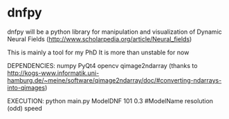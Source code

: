 dnfpy
=====

dnfpy will be a python library for manipulation and visualization of Dynamic Neural Fields (http://www.scholarpedia.org/article/Neural_fields)

This is mainly a tool for my PhD
It is more than unstable for now


DEPENDENCIES:
    numpy
    PyQt4
    opencv
    qimage2ndarray (thanks to http://kogs-www.informatik.uni-hamburg.de/~meine/software/qimage2ndarray/doc/#converting-ndarrays-into-qimages)


EXECUTION:
    python main.py ModelDNF 101 0.3 #ModelName resolution (odd) speed



